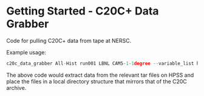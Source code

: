 # Getting Started - C20C+ Data Grabber

Code for pulling C20C+ data from tape at NERSC.

Example usage:
```python
c20c_data_grabber All-Hist run001 LBNL CAM5-1-1degree --variable_list hus,ua,va
```

The above code would extract data from the relevant tar files on HPSS and place
the files in a local directory structure that mirrors that of the C20C archive.
